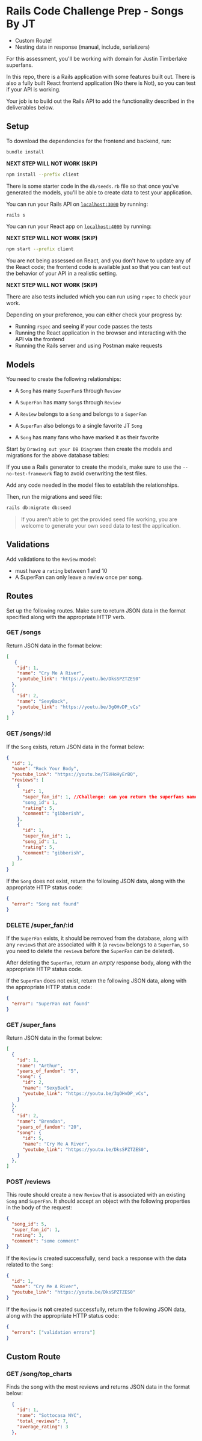 # Rails Code Challenge Prep - Songs By JT

- Custom Route!
- Nesting data in response (manual, include, serializers)


For this assessment, you'll be working with domain for Justin Timberlake superfans.

In this repo, there is a Rails application with some features built out. There
is also a fully built React frontend application (No there is Not), so you can test if your API is 
working.

Your job is to build out the Rails API to add the functionality described in the
deliverables below.

## Setup

To download the dependencies for the frontend and backend, run:

```sh
bundle install
```

**NEXT STEP WILL NOT WORK (SKIP)** 
```sh
npm install --prefix client
```

There is some starter code in the `db/seeds.rb` file so that once you've
generated the models, you'll be able to create data to test your application.

You can run your Rails API on [`localhost:3000`](http://localhost:3000) by running:

```sh
rails s
```

You can run your React app on [`localhost:4000`](http://localhost:4000) by running:

**NEXT STEP WILL NOT WORK (SKIP)** 
```sh
npm start --prefix client
```

You are not being assessed on React, and you don't have to update any of the React
code; the frontend code is available just so that you can test out the behavior
of your API in a realistic setting.

**NEXT STEP WILL NOT WORK (SKIP)**  

There are also tests included which you can run using `rspec` to check your work.

Depending on your preference, you can either check your progress by:

- Running `rspec` and seeing if your code passes the tests
- Running the React application in the browser and interacting with the API via
  the frontend
- Running the Rails server and using Postman make requests

## Models

You need to create the following relationships:

- A `Song` has many `SuperFan`s through `Review`
- A `SuperFan` has many `Song`s through `Review`
- A `Review` belongs to a `Song` and belongs to a `SuperFan`

- A `SuperFan` also belongs to a single favorite JT `Song`
- A `Song` has many fans who have marked it as their favorite

Start by `Drawing out your DB Diagrams` then create the models and migrations for the above database tables:

If you use a Rails generator to create the models, make sure to use the
`--no-test-framework` flag to avoid overwriting the test files.

Add any code needed in the model files to establish the relationships.

Then, run the migrations and seed file:

```sh
rails db:migrate db:seed
```

> If you aren't able to get the provided seed file working, you are welcome to
> generate your own seed data to test the application.

## Validations

Add validations to the `Review` model:

- must have a `rating` between 1 and 10
- A SuperFan can only leave a review once per song.

## Routes

Set up the following routes. Make sure to return JSON data in the format
specified along with the appropriate HTTP verb.

### GET /songs

Return JSON data in the format below:

```json
[
   {
    "id": 1,
    "name": "Cry Me A River",
    "youtube_link": "https://youtu.be/DksSPZTZES0"
  },
  {
    "id": 2,
    "name": "SexyBack",
    "youtube_link": "https://youtu.be/3gOHvDP_vCs"
  }
]
```

### GET /songs/:id

If the `Song` exists, return JSON data in the format below:

```json
{
  "id": 1,
  "name": "Rock Your Body",
  "youtube_link": "https://youtu.be/TSVHoHyErBQ",
  "reviews": [
    {
      "id": 1,
      "super_fan_id": 1, //Challenge: can you return the superfans name here instead of id
      "song_id": 1, 
      "rating": 5,
      "comment": "gibberish",
    },
    {
      "id": 1,
      "super_fan_id": 1,
      "song_id": 1,
      "rating": 5,
      "comment": "gibberish",
    },
  ]
}
```

If the `Song` does not exist, return the following JSON data, along with
the appropriate HTTP status code:

```json
{
  "error": "Song not found"
}
```

### DELETE /super_fan/:id

If the `SuperFan` exists, it should be removed from the database, along with
any `review`s that are associated with it (a `review` belongs
to a `SuperFan`, so you need to delete the `review`s before the
`SuperFan` can be deleted).

After deleting the `SuperFan`, return an _empty_ response body, along with the
appropriate HTTP status code.

If the `SuperFan` does not exist, return the following JSON data, along with
the appropriate HTTP status code:

```json
{
  "error": "SuperFan not found"
}
```

### GET /super_fans

Return JSON data in the format below: 

```json
[
  {
    "id": 1,
    "name": "Arthur",
    "years_of_fandom": "5",
    "song": {
      "id": 2,
      "name": "SexyBack",
      "youtube_link": "https://youtu.be/3gOHvDP_vCs",
    }
  },
  {
    "id": 2,
    "name": "Brendan",
    "years_of_fandom": "20",
    "song": {
      "id": 5,
      "name": "Cry Me A River",
      "youtube_link": "https://youtu.be/DksSPZTZES0",
    }
  },
]
```

### POST /reviews

This route should create a new `Review` that is associated with an
existing `Song` and `SuperFan`. It should accept an object with the following
properties in the body of the request:

```json
{
  "song_id": 5,
  "super_fan_id": 1,
  "rating": 3,
  "comment": "some comment"
}
```

If the `Review` is created successfully, send back a response with the data
related to the `Song`:

```json
{
  "id": 1,
  "name": "Cry Me A River",
  "youtube_link": "https://youtu.be/DksSPZTZES0"
}
```

If the `Review` is **not** created successfully, return the following
JSON data, along with the appropriate HTTP status code:

```json
{
  "errors": ["validation errors"]
}
```

## Custom Route

### GET /song/top_charts

Finds the song with the most reviews and returns 
JSON data in the format below:


```json
  {
    "id": 1,
    "name": "Sottocasa NYC",
    "total_reviews": 7,
    "average_rating": 3
  },
```
